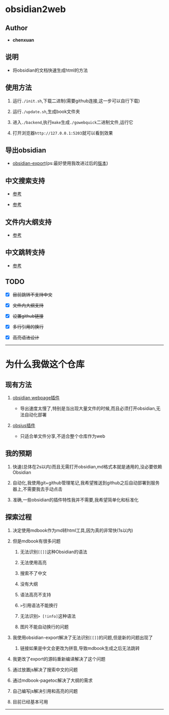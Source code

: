 # obsidian2web

## Author

- **chenxuan**

## 说明

- 将obsidian的文档快速生成html的方法

## 使用方法

1. 运行`./init.sh`,下载二进制(需要github连接,这一步可以自行下载)

2. 运行`./update.sh`,生成book文件夹

3. 进入`./backend`,执行`make`生成`./gowebquick`二进制文件,运行它

4. 打开浏览器`http://127.0.0.1:5203`就可以看到效果

## 导出obsidian

- [obsidian-export](https://github.com/zoni/obsidian-export)(ps:最好使用我改进过后的[版本](https://github.com/chenxuan520/obsidian-export))

## 中文搜索支持

- [参考](https://lijunlin2022.github.io/docs/tool/mdbook/)

- [参考](https://github.com/rust-lang/mdBook/issues/2052)

## 文件内大纲支持

- [参考](https://github.com/JorelAli/mdBook-pagetoc)

## 中文跳转支持

- [参考](https://github.com/chenxuan520/obsidian-export)

## TODO

- [X] ~~目前跳转不支持中文~~

- [X] ~~文件内大纲支持~~

- [X] ~~设置github链接~~

- [X] ~~多行引用的换行~~

- [x] ~~高亮语法设计~~

---

# 为什么我做这个仓库

## 现有方法

1. [obsidian webpage插件](https://github.com/KosmosisDire/obsidian-webpage-export)

    - 导出速度太慢了,特别是当出现大量文件的时候,而且必须打开obsidian,无法自动化部署

2. [obsius插件](https://zhuanlan.zhihu.com/p/500854527)

    - 只适合单文件分享,不适合整个仓库作为web

## 我的预期

1. 快速(总体在2s以内)而且无需打开obsidian,md格式本就是通用的,没必要依赖Obsidian

2. 自动化,我使用git+github管理笔记,我希望推送到github之后自动部署到服务器上,不需要我去手动点击

3. 准确,一些obsidian的插件特性我并不需要,我希望简单化和标准化

## 探索过程

1. 决定使用mdbook作为md转html工具,因为真的非常快(1s以内)

2. 但是mdbook有很多问题

    1. 无法识别`[[]]`这种Obsidian的语法

    2. 无法使用高亮

    3. 搜索不了中文

    4. 没有大纲

    5. 语法高亮不支持

    6. `>`引用语法不能换行

    7. 无法识别`> [!info]`这种语法

    8. 图片不能自动换行的问题

3. 我使用obsidian-export解决了无法识别`[[]]`的问题,但是新的问题出现了

    1. 链接如果是中文会更改为拼音,导致mdbook生成之后无法跳转

4. 我更改了export的源码重新编译解决了这个问题

5. 通过放置js解决了搜索中文的问题

6. 通过mdbook-pagetoc解决了大纲的需求

7. 自己编写js解决引用和高亮的问题

8. 目前已经基本可用

---
